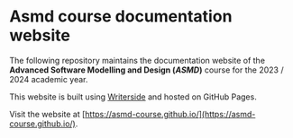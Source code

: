 # Asmd course documentation website

The following repository maintains the documentation website of the **Advanced Software Modelling and Design (_ASMD_)** 
course for the 2023 / 2024 academic year.

This website is built using [Writerside](https://writerside.github.io/) and hosted on GitHub Pages.

Visit the website at [https://asmd-course.github.io/](https://asmd-course.github.io/).